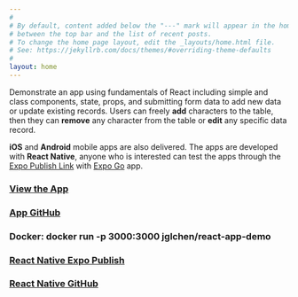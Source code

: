 ```yaml
---
#
# By default, content added below the "---" mark will appear in the home page
# between the top bar and the list of recent posts.
# To change the home page layout, edit the _layouts/home.html file.
# See: https://jekyllrb.com/docs/themes/#overriding-theme-defaults
#
layout: home
---
```


Demonstrate an app using fundamentals of React including simple and class components, state, props, and submitting form data to add new data or update existing records. Users can freely **add** characters to the table, then they can **remove** any character from the table or **edit** any specific data record.

**iOS** and **Android** mobile apps are also delivered. The apps are developed with **React Native**, anyone who is interested can test the apps through the [Expo Publish Link](https://expo.dev/@jglchen/react-app-demo) with [Expo Go](https://expo.dev/client) app.

### [View the App](https://react-app-demo-coral.vercel.app)
### [App GitHub](https://github.com/jglchen/react-app-demo)
### Docker: docker run -p 3000:3000 jglchen/react-app-demo
### [React Native Expo Publish](https://expo.dev/@jglchen/react-app-demo)
### [React Native GitHub](https://github.com/jglchen/react-app-demo-mobile)

